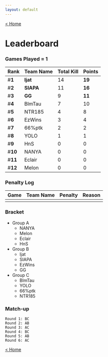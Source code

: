 ```yaml
---
layout: default
---
```


[< Home](https://kanziebub.github.io/SurvivalProtocol/)


# **Leaderboard**

### Games Played = 1

|  Rank  | Team Name             | Total Kill | **Points** |
|:-------|:----------------------|:-----------|:-----------|
| #**1** | **Ijat** | 14 | **19** | 
| #**2** | **SIAPA** | 11 | **16** | 
| #**3** | **GG** | 9 | **11** | 
| #**4** | BlmTau | 7 | 10 | 
| #**5** | NTR185 | 4 | 8 | 
| #**6** | EzWins | 3 | 4 | 
| #**7** | 66%ptk | 2 | 2 | 
| #**8** | YOLO | 1 | 1 | 
| #**9** | HnS | 0 | 0 | 
| #**10** | NANYA | 0 | 0 | 
| #**11** | Eclair | 0 | 0 | 
| #**12** | Melon | 0 | 0 | 

### Penalty Log

|  Game  | Team Name | Penalty | Reason                |
|:-------|:----------|:--------|:----------------------|
|        |           |         |                       | 
 
 



### Bracket
- Group A
  - NANYA
  - Melon
  - Eclair
  - HnS
- Group B
  - Ijat
  - SIAPA
  - EzWins
  - GG
- Group C
  - BlmTau
  - YOLO
  - 66%ptk
  - NTR185


### Match-up
```
Round 1: BC 
Round 2: AB 
Round 3: AC 
Round 4: BC 
Round 5: AB 
Round 6: AC
```



[< Home](https://kanziebub.github.io/SurvivalProtocol/)
    